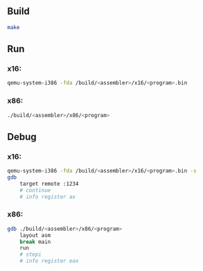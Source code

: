 ## Build
```bash
make
```

## Run

### x16:
```bash
qemu-system-i386 -fda /build/<assembler>/x16/<program>.bin
```

### x86:
```bash
./build/<assembler>/x86/<program>
```

## Debug

### x16:
```bash
qemu-system-i386 -fda /build/<assembler>/x16/<program>.bin -s
gdb
    target remote :1234
    # continue
    # info register ax
```

### x86:
```bash
gdb ./build/<assembler>/x86/<program>
    layout asm
    break main
    run
    # stepi
    # info register eax
```
